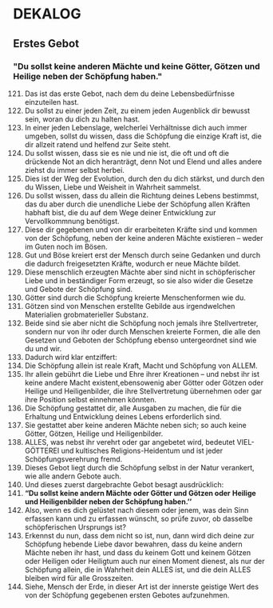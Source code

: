 # DEKALOG
## Erstes Gebot
### "Du sollst keine anderen Mächte und keine Götter, Götzen und Heilige neben der Schöpfung haben."
121. Das ist das erste Gebot, nach dem du deine Lebensbedürfnisse einzuteilen hast.
122. Du sollst zu einer jeden Zeit, zu einem jeden Augenblick dir bewusst sein, woran du dich zu halten hast.
123. In einer jeden Lebenslage, welcherlei Verhältnisse dich auch immer umgeben, sollst du wissen, dass die Schöpfung die einzige Kraft ist, die dir allzeit ratend und helfend zur Seite steht.
124. Du sollst wissen, dass sie es nie und nie ist, die oft und oft die drückende Not an dich heranträgt, denn Not und Elend und alles andere ziehst du immer selbst herbei.
125. Dies ist der Weg der Evolution, durch den du dich stärkst, und durch den du Wissen, Liebe und Weisheit in Wahrheit sammelst.
126. Du sollst wissen, dass du allein die Richtung deines Lebens bestimmst, das du aber durch die unendliche Liebe der Schöpfung allen Kräften habhaft bist, die du auf dem Wege deiner Entwicklung zur Vervollkommnung benötigst.
127. Diese dir gegebenen und von dir erarbeiteten Kräfte sind und kommen von der Schöpfung, neben der keine anderen Mächte existieren – weder im Guten noch im Bösen.
128. Gut und Böse kreiert erst der Mensch durch seine Gedanken und durch die dadurch freigesetzten Kräfte, wodurch er neue Mächte bildet.
129. Diese menschlich erzeugten Mächte aber sind nicht in schöpferischer Liebe und in beständiger Form erzeugt, so sie also wider die Gesetze und Gebote der Schöpfung sind.
130. Götter sind durch die Schöpfung kreierte Menschenformen wie du.
131. Götzen sind von Menschen erstellte Gebilde aus irgendwelchen Materialien grobmaterieller Substanz.
132. Beide sind sie aber nicht die Schöpfung noch jemals ihre Stellvertreter, sondern nur von ihr oder durch Menschen kreierte Formen, die alle den Gesetzen und Geboten der Schöpfung ebenso untergeordnet sind wie du und wir.
133. Dadurch wird klar entziffert:
134. Die Schöpfung allein ist reale Kraft, Macht und Schöpfung von ALLEM.
135. Ihr allein gebührt die Liebe und Ehre ihrer Kreationen – und nebst ihr ist keine andere Macht existent,ebensowenig aber Götter oder Götzen oder Heilige und Heiligenbilder, die ihre Stellvertretung übernehmen oder gar ihre Position selbst einnehmen könnten.
136. Die Schöpfung gestattet dir, alle Ausgaben zu machen, die für die Erhaltung und Entwicklung deines Lebens erforderlich sind.
137. Sie gestattet aber keine anderen Mächte neben sich; so auch keine Götter, Götzen, Heilige und Heiligenbilder.
138. ALLES, was nebst ihr verehrt oder gar angebetet wird, bedeutet VIEL-GÖTTEREI und kultisches Religions-Heidentum und ist jeder Schöpfungsverehrung fremd.
139. Dieses Gebot liegt durch die Schöpfung selbst in der Natur verankert, wie alle andern Gebote auch.
140. Und dieses zuerst dargebrachte Gebot besagt ausdrücklich:
141. **“Du sollst keine andern Mächte oder Götter und Götzen oder**
**Heilige und Heiligenbilder neben der Schöpfung haben.’’**
142. Also, wenn es dich gelüstet nach diesem oder jenem, was dein Sinn erfassen kann und zu erfassen wünscht, so prüfe zuvor, ob dasselbe schöpferischen Ursprungs ist?
143. Erkennst du nun, dass dem nicht so ist, nun, dann wird dich deine zur Schöpfung hebende Liebe davor bewahren, dass du keine andern Mächte neben ihr hast, und dass du keinem Gott und keinem Götzen oder Heiligen oder Heiligtum auch nur einen Moment dienest, als nur der Schöpfung allein, die in Wahrheit dein ALLES ist, und die dein ALLES bleiben wird für alle Grosszeiten.
144. Siehe, Mensch der Erde, in dieser Art ist der innerste geistige Wert des von der Schöpfung gegebenen ersten Gebotes aufzunehmen.